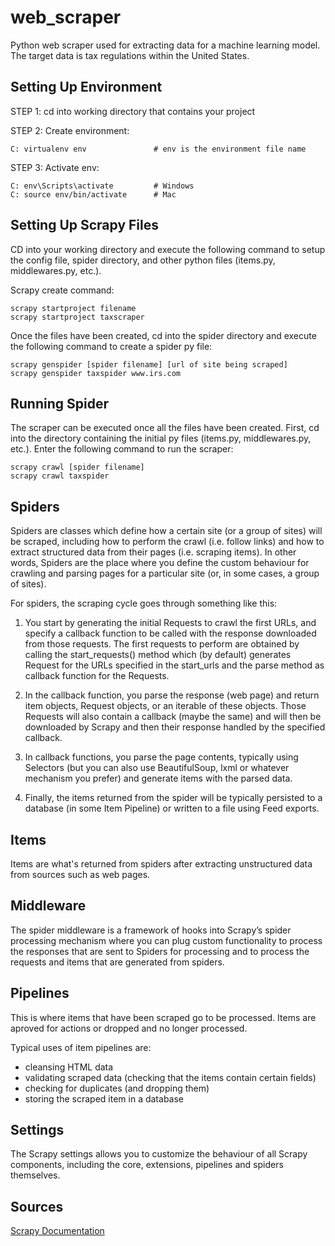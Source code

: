 # web_scraper

Python web scraper used for extracting data for a machine learning model. The target data is tax regulations 
within the United States.

## Setting Up Environment

STEP 1: cd into working directory that contains your project  

STEP 2: Create environment:  
```
C: virtualenv env               # env is the environment file name
```  

STEP 3: Activate env:  
```
C: env\Scripts\activate         # Windows
C: source env/bin/activate      # Mac
```  

## Setting Up Scrapy Files

CD into your working directory and execute the following command to setup the config file, 
spider directory, and other python files (items.py, middlewares.py, etc.).

Scrapy create command:  
```
scrapy startproject filename
scrapy startproject taxscraper  
```

Once the files have been created, cd into the spider directory and execute the following command to create 
a spider py file:  
```
scrapy genspider [spider filename] [url of site being scraped]  
scrapy genspider taxspider www.irs.com
```

## Running Spider

The scraper can be executed once all the files have been created. First, cd into the directory containing the initial py 
files (items.py, middlewares.py, etc.). Enter the following command to run the scraper:  
```
scrapy crawl [spider filename]
scrapy crawl taxspider
```

## Spiders

Spiders are classes which define how a certain site (or a group of sites) will be scraped, including how to perform the crawl (i.e. follow links) and how to extract structured data from their pages (i.e. scraping items). In other words, Spiders are the place where you define the custom behaviour for crawling and parsing pages for a particular site (or, in some cases, a group of sites).

For spiders, the scraping cycle goes through something like this:

1. You start by generating the initial Requests to crawl the first URLs, and specify a callback function to be called with the response downloaded from those requests. The first requests to perform are obtained by calling the start_requests() method which (by default) generates Request for the URLs specified in the start_urls and the parse method as callback function for the Requests.

2. In the callback function, you parse the response (web page) and return item objects, Request objects, or an iterable of these objects. Those Requests will also contain a callback (maybe the same) and will then be downloaded by Scrapy and then their response handled by the specified callback.

3. In callback functions, you parse the page contents, typically using Selectors (but you can also use BeautifulSoup, lxml or whatever mechanism you prefer) and generate items with the parsed data.

4. Finally, the items returned from the spider will be typically persisted to a database (in some Item Pipeline) or written to a file using Feed exports.

## Items

Items are what's returned from spiders after extracting unstructured data from sources such as web pages.

## Middleware

The spider middleware is a framework of hooks into Scrapy’s spider processing mechanism where you can plug custom functionality to process the responses that are sent to Spiders for processing and to process the requests and items that are generated from spiders.


## Pipelines

This is where items that have been scraped go to be processed. Items are aproved for actions or dropped and no longer processed.

Typical uses of item pipelines are:  
* cleansing HTML data
* validating scraped data (checking that the items contain certain fields)
* checking for duplicates (and dropping them)
* storing the scraped item in a database

## Settings

The Scrapy settings allows you to customize the behaviour of all Scrapy components, including the core, extensions, pipelines and spiders themselves.

## Sources
 
[Scrapy Documentation](https://docs.scrapy.org/en/latest/index.html)
